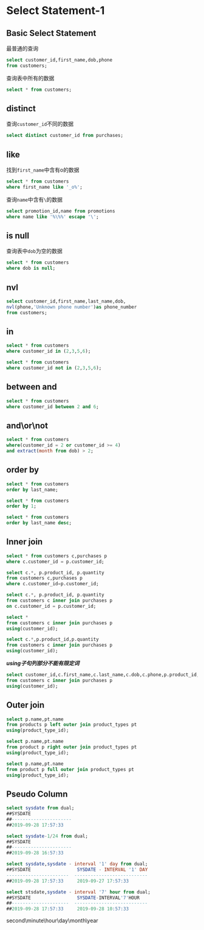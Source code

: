 # Select Statement-1

## Basic Select Statement
最普通的查询
```SQL
select customer_id,first_name,dob,phone 
from customers;
```
查询表中所有的数据
```SQL
select * from customers;
```
## distinct
查询`customer_id`不同的数据
```SQL
select distinct customer_id from purchases;
```

## like
找到`first_name`中含有o的数据
```SQL
select * from customers
where first_name like '_o%';
```
查询`name`中含有`\`的数据
```SQL
select promotion_id,name from promotions
where name like '%\%%' escape '\';
```

## is null
查询表中`dob`为空的数据
```SQL
select * from customers
where dob is null;
```

## nvl

```SQL
select customer_id,first_name,last_name,dob,
nvl(phone,'Unknown phone number')as phone_number
from customers;
```

## in 
```SQL
select * from customers
where customer_id in (2,3,5,6);
```
```SQL
select * from customers
where customer_id not in (2,3,5,6);
```

## between and
```SQL
select * from customers
where customer_id between 2 and 6;
```
## and\or\not
```SQL
select * from customers
where(customer_id = 2 or customer_id >= 4)
and extract(month from dob) > 2;
```

## order by
```SQL
select * from customers
order by last_name;

select * from customers
order by 1;

select * from customers
order by last_name desc;
```

## Inner join
```SQL
select * from customers c,purchases p
where c.customer_id = p.customer_id;

select c.*, p.product_id, p.quantity
from customers c,purchases p
where c.customer_id=p.customer_id;

select c.*, p.product_id, p.quantity 
from customers c inner join purchases p
on c.customer_id = p.customer_id;

select *
from customers c inner join purchases p
using(customer_id);
```

```SQL
select c.*,p.product_id,p.quantity
from customers c inner join purchases p
using(customer_id);
```
**_using子句列部分不能有限定词_**
```SQL
select customer_id,c.first_name,c.last_name,c.dob,c.phone,p.product_id,p.quantity
from customers c inner join purchases p
using(customer_id);
```
## Outer join
```SQL
select p.name,pt.name
from products p left outer join product_types pt
using(product_type_id);

select p.name,pt.name
from product p right outer join product_types pt
using(product_type_id);

select p.name,pt.name
from product p full outer join product_types pt
using(product_type_id);
```

## Pseudo Column
```SQL
select sysdate from dual;
##SYSDATE
##----------------------
##2019-09-28 17:57:33

select sysdate-1/24 from dual;
##SYSDATE
##----------------------
##2019-09-28 16:57:33

select sysdate,sysdate - interval '1' day from dual;
##SYSDATE                 SYSDATE - INTERVAL '1' DAY
-----------------------  ---------------------------
##2019-09-28 17:57:33     2019-09-27 17:57:33

select stsdate,sysdate - interval '7' hour from dual;
##SYSDATE                 SYSDATE-INTERVAL'7'HOUR
##---------------------  ---------------------------
##2019-09-28 17:57:33     2019-09-28 10:57:33 
```
second\minute\hour\day\month\year